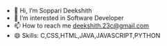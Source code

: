 - 👋 Hi, I’m Soppari Deekshith
- 👀 I’m interested in Software Developer
- 📫 How to reach me deekshith.23c@gmail.com
- 😄 Skills: C,CSS,HTML,JAVA,JAVASCRIPT,PYTHON
<!---
Deekshith237/Deekshith237 is a ✨ special ✨ repository because its `README.md` (this file) appears on your GitHub profile.
You can click the Preview link to take a look at your changes.
--->
